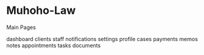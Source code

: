 # Muhoho-Law


Main Pages

dashboard
clients
staff
notifications
settings
profile
cases
payments
memos
notes
appointments
tasks
documents
